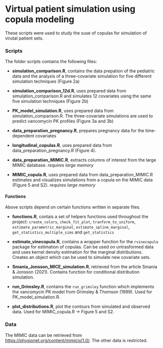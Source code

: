 # Virtual patient simulation using copula modeling 

These scripts were used to study the suse of copulas for simulation of virutal patient sets.

### Scripts

The folder scripts contains the following files:

- **simulation_comparison.R**, contains the data prepation of the pediatric data and the analysis of a three-covariate simulation for five different simulation techniques (Figure 2a)

- **simulation_comparison_12d.R**, uses prepared data from simulation_comparison.R and simulates 12 covariates using the same five simulation techniques (Figure 2b)

- **PK_model_simulation.R**, uses prepared data from simulation_comparison.R. The three-covariate simulations are used to predict vancomycin PK profiles (Figure 3a and 3b)

- **data_preparation_pregnancy.R**, prepares pregnancy data for the time-dependent covariates

- **longitudinal_copulas.R**, uses prepared data from data_preparation_pregnancy.R (Figure 4).

- **data_preparation_MIMIC.R**, extracts columns of interest from the large MIMIC database. *requires large memory*

- **MIMIC_copula.R**, uses prepared data from data_preparation_MIMIC.R estimates and visualizes simulations from a copula on the MIMIC data (Figure 5 and S2). *requires large memory*

#### Functions

Above scripts depend on certain functions written in separate files.

- **functions.R**, contais a set of helpers functions used throughout the project: `create_colors`, `check_fit_plot`, `tranform_to_uniform`, `estimate_parametric_marginal`, `estimate_spline_marginal`, `get_statistics_multiple_sims` and `get_statistics`

- **estimate_vinecopula.R**, contains a wrapper function for the `rvinecopula` package for estimation of copulas. Can be used on untrasformed data and uses kernel density estimation for the marginal distributions. Creates an object which can be used to simulate new covariate sets.

- **Smania_Jonsson_MICE_simulation.R**, retrieved from the article Smania & Jonsson (2021). Contains function for conditional distribution simulation.

- **run_Grimsley.R**, contains the `run_grimsley` function which implements the vancomycin PK model from Grimsley & Thomson (1999). Used for PK_model_simulation.R.

- **plot_distributions.R**, plot the contours from simulated and observed data. Used for MIMIC_copula.R -> Figure 5 and S2.


### Data

The MIMIC data can be retrieved from https://physionet.org/content/mimiciv/1.0/. The other data is restricted.
